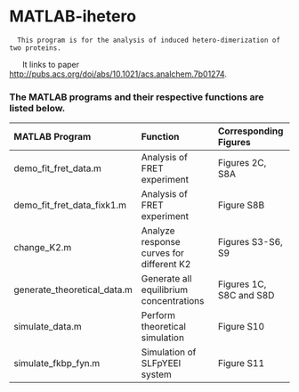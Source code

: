 # MATLAB-ihetero
      
      This program is for the analysis of induced hetero-dimerization of two proteins.
      
      It links to paper http://pubs.acs.org/doi/abs/10.1021/acs.analchem.7b01274. 



### The MATLAB programs and their respective functions are listed below.


| MATLAB Program | Function  | Corresponding Figures |
| :---------------------- |:---------------------------| :-------------|
| demo_fit_fret_data.m| Analysis of FRET experiment | Figures 2C, S8A |
| demo_fit_fret_data_fixk1.m  | Analysis of FRET experiment | Figure S8B |
|change_K2.m| Analyze response curves for different K2| Figures S3-S6, S9|
|generate_theoretical_data.m |Generate all equilibrium concentrations  | Figures 1C, S8C and S8D|
|simulate_data.m|Perform theoretical simulation| Figure S10|
|simulate_fkbp_fyn.m|Simulation of SLFpYEEI system| Figure S11|
